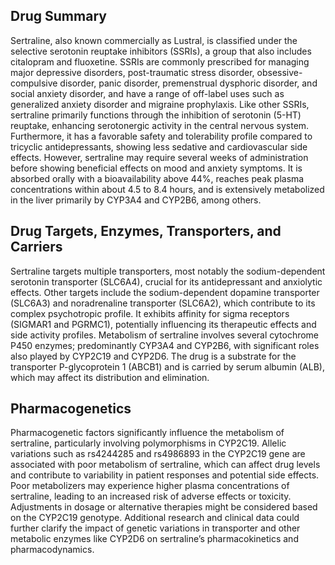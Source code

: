 ## Drug Summary
Sertraline, also known commercially as Lustral, is classified under the selective serotonin reuptake inhibitors (SSRIs), a group that also includes citalopram and fluoxetine. SSRIs are commonly prescribed for managing major depressive disorders, post-traumatic stress disorder, obsessive-compulsive disorder, panic disorder, premenstrual dysphoric disorder, and social anxiety disorder, and have a range of off-label uses such as generalized anxiety disorder and migraine prophylaxis. Like other SSRIs, sertraline primarily functions through the inhibition of serotonin (5-HT) reuptake, enhancing serotonergic activity in the central nervous system. Furthermore, it has a favorable safety and tolerability profile compared to tricyclic antidepressants, showing less sedative and cardiovascular side effects. However, sertraline may require several weeks of administration before showing beneficial effects on mood and anxiety symptoms. It is absorbed orally with a bioavailability above 44%, reaches peak plasma concentrations within about 4.5 to 8.4 hours, and is extensively metabolized in the liver primarily by CYP3A4 and CYP2B6, among others.

## Drug Targets, Enzymes, Transporters, and Carriers
Sertraline targets multiple transporters, most notably the sodium-dependent serotonin transporter (SLC6A4), crucial for its antidepressant and anxiolytic effects. Other targets include the sodium-dependent dopamine transporter (SLC6A3) and noradrenaline transporter (SLC6A2), which contribute to its complex psychotropic profile. It exhibits affinity for sigma receptors (SIGMAR1 and PGRMC1), potentially influencing its therapeutic effects and side activity profiles. Metabolism of sertraline involves several cytochrome P450 enzymes; predominantly CYP3A4 and CYP2B6, with significant roles also played by CYP2C19 and CYP2D6. The drug is a substrate for the transporter P-glycoprotein 1 (ABCB1) and is carried by serum albumin (ALB), which may affect its distribution and elimination. 

## Pharmacogenetics
Pharmacogenetic factors significantly influence the metabolism of sertraline, particularly involving polymorphisms in CYP2C19. Allelic variations such as rs4244285 and rs4986893 in the CYP2C19 gene are associated with poor metabolism of sertraline, which can affect drug levels and contribute to variability in patient responses and potential side effects. Poor metabolizers may experience higher plasma concentrations of sertraline, leading to an increased risk of adverse effects or toxicity. Adjustments in dosage or alternative therapies might be considered based on the CYP2C19 genotype. Additional research and clinical data could further clarify the impact of genetic variations in transporter and other metabolic enzymes like CYP2D6 on sertraline’s pharmacokinetics and pharmacodynamics.